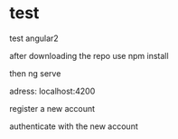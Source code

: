 # test
test angular2

after downloading the repo use npm install

then ng serve

adress: localhost:4200

register a new account

authenticate with the new account 


